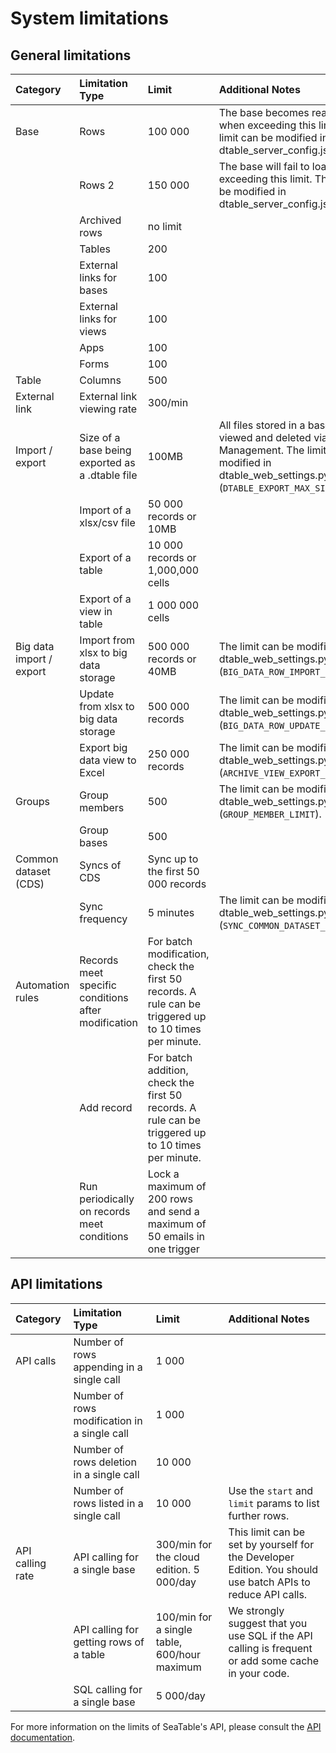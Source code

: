 # System limitations

## General limitations

| Category                            | Limitation Type                                     | Limit                                                                                                  | Additional Notes                                                                                                                                                                                                                |
| :---------------------------------- | :-------------------------------------------------- | :----------------------------------------------------------------------------------------------------- | :------------------------------------------------------------------------------------------------------------------------------------------------------------------------------------------------------------------------------ |
| Base                                | Rows                                                | 100 000                                                                                                | The base becomes read-only when exceeding this limit. The limit can be modified in dtable_server_config.json. |                                                        
|                                     | Rows 2                                              | 150 000                                                                                                | The base will fail to load when exceeding this limit. The limit can be modified in dtable_server_config.json. |
|                                     | Archived rows                                       | no limit                                                                                               |          |
|                                     | Tables                                              | 200                                                                                                    |          |
|                                     | External links for bases                            | 100                                                                                                    |          |
|                                     | External links for views                            | 100                                                                                                    |          |
|                                     | Apps                                                | 100                                                                                                    |          |
|                                     | Forms                                               | 100                                                                                                    |          |
| Table                               | Columns                                             | 500                                                                                                    |          |
| External link                       | External link viewing rate                          | 300/min                                                                                                |          |
| Import / export                     | Size of a base being exported as a .dtable file     | 100MB                                                                                                  | All files stored in a base can be viewed and deleted via File Management. The limit can be modified in dtable_web_settings.py (`DTABLE_EXPORT_MAX_SIZE`). |
|                                     | Import of a xlsx/csv file                           | 50 000 records or 10MB                                                                                 |          |
|                                     | Export of a table                                   | 10 000 records or 1,000,000 cells                                                                      |          |
|                                     | Export of a view in table                           | 1 000 000 cells                                                                                        |          |
| Big data import / export            | Import from xlsx to big data storage                | 500 000 records or 40MB                                                                                | The limit can be modified in dtable_web_settings.py (`BIG_DATA_ROW_IMPORT_LIMIT`).     |
|                                     | Update from xlsx to big data storage                | 500 000 records                                                                                        | The limit can be modified in dtable_web_settings.py (`BIG_DATA_ROW_UPDATE_LIMIT`).     |
|                                     | Export big data view to Excel                       | 250 000 records                                                                                        | The limit can be modified in dtable_web_settings.py (`ARCHIVE_VIEW_EXPORT_ROW_LIMIT`).   |
| Groups                              | Group members                                       | 500                                                                                                    | The limit can be modified in dtable_web_settings.py (`GROUP_MEMBER_LIMIT`).    |
|                                     | Group bases                                         | 500                                                                                                    |          |
| Common dataset (CDS)                | Syncs of CDS                                        | Sync up to the first 50 000 records                                                                    |          |
|                                     | Sync frequency                                      | 5 minutes                                                                                              | The limit can be modified in dtable_web_settings.py (`SYNC_COMMON_DATASET_INTERVAL`).    |
| Automation rules                    | Records meet specific conditions after modification | For batch modification, check the first 50 records. A rule can be triggered up to 10 times per minute. |          |
|                                     | Add record                                          | For batch addition, check the first 50 records. A rule can be triggered up to 10 times per minute.     |          |
|                                     | Run periodically on records meet conditions         | Lock a maximum of 200 rows and send a maximum of 50 emails in one trigger                              |          |

## API limitations

| Category         | Limitation Type                                   | Limit                                        | Additional Notes                                                                                            |
| :--------------- | :------------------------------------------------ | :------------------------------------------- | :---------------------------------------------------------------------------------------------------------- |
| API calls        | Number of rows appending in a single call         | 1 000                                        |                                                                                                             |
|                  | Number of rows modification in a single call      | 1 000                                        |                                                                                                             |
|                  | Number of rows deletion in a single call          | 10 000                                       |                                                                                                             |
|                  | Number of rows listed in a single call            | 10 000                                       | Use the `start` and `limit` params to list further rows.                                                    |
| API calling rate | API calling for a single base                     | 300/min for the cloud edition. 5 000/day     | This limit can be set by yourself for the Developer Edition. You should use batch APIs to reduce API calls. |
|                  | API calling for getting rows of a table           | 100/min for a single table, 600/hour maximum | We strongly suggest that you use SQL if the API calling is frequent or add some cache in your code.         |
|                  | SQL calling for a single base                     | 5 000/day                                    |                                                                                                             |


For more information on the limits of SeaTable's API, please consult the [API documentation](https://api.seatable.io/reference/limits).
